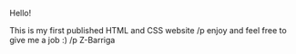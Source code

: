 Hello!

This is my first published HTML and CSS website /p
enjoy and feel free to give me a job :) /p
Z-Barriga

